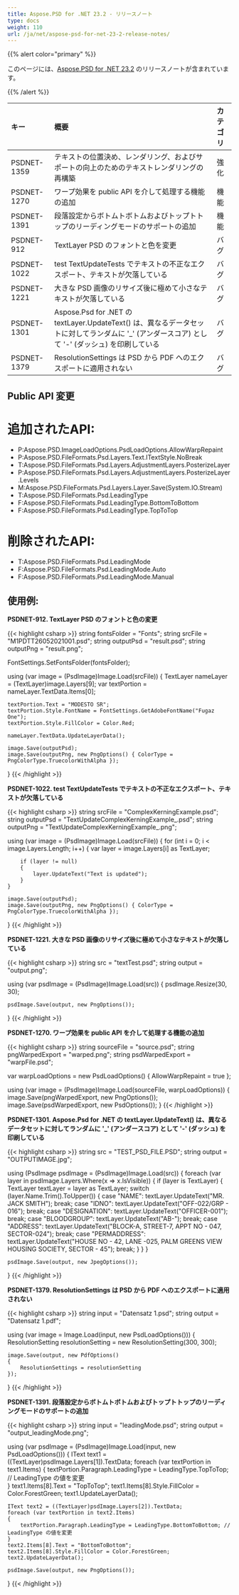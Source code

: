 ```yaml
---
title: Aspose.PSD for .NET 23.2 - リリースノート
type: docs
weight: 110
url: /ja/net/aspose-psd-for-net-23-2-release-notes/
---
```


{{% alert color="primary" %}}

このページには、[Aspose.PSD for .NET 23.2](https://www.nuget.org/packages/Aspose.PSD/) のリリースノートが含まれています。

{{% /alert %}}

|**キー**|**概要**|**カテゴリ**|
| :- | :- | :- |
|PSDNET-1359|テキストの位置決め、レンダリング、およびサポートの向上のためのテキストレンダリングの再構築|強化|
|PSDNET-1270|ワープ効果を public API を介して処理する機能の追加|機能|
|PSDNET-1391|段落設定からボトムトボトムおよびトップトトップのリーディングモードのサポートの追加|機能|
|PSDNET-912|TextLayer PSD のフォントと色を変更|バグ|
|PSDNET-1022|test TextUpdateTests でテキストの不正なエクスポート、テキストが欠落している|バグ|
|PSDNET-1221|大きな PSD 画像のリサイズ後に極めて小さなテキストが欠落している|バグ|
|PSDNET-1301|Aspose.Psd for .NET の textLayer.UpdateText() は、異なるデータセットに対してランダムに '_' (アンダースコア) として '-' (ダッシュ) を印刷している|バグ|
|PSDNET-1379|ResolutionSettings は PSD から PDF へのエクスポートに適用されない|バグ|


## **Public API 変更**
# **追加されたAPI:**
- P:Aspose.PSD.ImageLoadOptions.PsdLoadOptions.AllowWarpRepaint
- P:Aspose.PSD.FileFormats.Psd.Layers.Text.ITextStyle.NoBreak
- T:Aspose.PSD.FileFormats.Psd.Layers.AdjustmentLayers.PosterizeLayer
- P:Aspose.PSD.FileFormats.Psd.Layers.AdjustmentLayers.PosterizeLayer.Levels
- M:Aspose.PSD.FileFormats.Psd.Layers.Layer.Save(System.IO.Stream)
- T:Aspose.PSD.FileFormats.Psd.LeadingType
- F:Aspose.PSD.FileFormats.Psd.LeadingType.BottomToBottom
- F:Aspose.PSD.FileFormats.Psd.LeadingType.TopToTop


# **削除されたAPI:**
- T:Aspose.PSD.FileFormats.Psd.LeadingMode
- F:Aspose.PSD.FileFormats.Psd.LeadingMode.Auto
- F:Aspose.PSD.FileFormats.Psd.LeadingMode.Manual


## **使用例:**

**PSDNET-912. TextLayer PSD のフォントと色の変更**

{{< highlight csharp >}}
string fontsFolder = "Fonts";
string srcFile = "M1PDTT26052021001.psd";
string outputPsd = "result.psd";
string outputPng = "result.png";

FontSettings.SetFontsFolder(fontsFolder);

using (var image = (PsdImage)Image.Load(srcFile))
{
    TextLayer nameLayer = (TextLayer)image.Layers[9];
    var textPortion = nameLayer.TextData.Items[0];

    textPortion.Text = "MODESTO SR";
    textPortion.Style.FontName = FontSettings.GetAdobeFontName("Fugaz One");
    textPortion.Style.FillColor = Color.Red;

    nameLayer.TextData.UpdateLayerData();

    image.Save(outputPsd);
    image.Save(outputPng, new PngOptions() { ColorType = PngColorType.TruecolorWithAlpha });
}
{{< /highlight >}}

**PSDNET-1022. test TextUpdateTests でテキストの不正なエクスポート、テキストが欠落している**

{{< highlight csharp >}}
string srcFile = "ComplexKerningExample.psd";
string outputPsd = "TextUpdateComplexKerningExample_.psd";
string outputPng = "TextUpdateComplexKerningExample_.png";

using (var image = (PsdImage)Image.Load(srcFile))
{
    for (int i = 0; i < image.Layers.Length; i++)
    {
        var layer = image.Layers[i] as TextLayer;

        if (layer != null)
        {
            layer.UpdateText("Text is updated");
        }
    }

    image.Save(outputPsd);
    image.Save(outputPng, new PngOptions() { ColorType = PngColorType.TruecolorWithAlpha });
}
{{< /highlight >}}

**PSDNET-1221. 大きな PSD 画像のリサイズ後に極めて小さなテキストが欠落している**

{{< highlight csharp >}}
string src = "textTest.psd";
string output = "output.png";

using (var psdImage = (PsdImage)Image.Load(src))
{
    psdImage.Resize(30, 30);

    psdImage.Save(output, new PngOptions());
}
{{< /highlight >}}

**PSDNET-1270. ワープ効果を public API を介して処理する機能の追加**

{{< highlight csharp >}}
string sourceFile = "source.psd";
string pngWarpedExport = "warped.png";
string psdWarpedExport = "warpFile.psd";

var warpLoadOptions = new PsdLoadOptions() { AllowWarpRepaint = true };

using (var image = (PsdImage)Image.Load(sourceFile, warpLoadOptions))
{
    image.Save(pngWarpedExport, new PngOptions());
    image.Save(psdWarpedExport, new PsdOptions());
}
{{< /highlight >}}

**PSDNET-1301. Aspose.Psd for .NET の textLayer.UpdateText() は、異なるデータセットに対してランダムに '_' (アンダースコア) として '-' (ダッシュ) を印刷している**

{{< highlight csharp >}}
string src = "TEST_PSD_FILE.PSD";
string output = "OUTPUTIMAGE.jpg";

using (PsdImage psdImage = (PsdImage)Image.Load(src))
{
    foreach (var layer in psdImage.Layers.Where(x => x.IsVisible))
    {
        if (layer is TextLayer)
        {
            TextLayer textLayer = layer as TextLayer;
            switch (layer.Name.Trim().ToUpper())
            {
                case "NAME":
                    textLayer.UpdateText("MR. JACK SMITH");
                    break;
                case "IDNO":
                    textLayer.UpdateText("OFF-022/GRP - 016");
                    break;
                case "DESIGNATION":
                    textLayer.UpdateText("OFFICER-001");
                    break;
                case "BLOODGROUP":
                    textLayer.UpdateText("AB-");
                    break;
                case "ADDRESS":
                    textLayer.UpdateText("BLOCK-A, STREET-7, APPT NO - 047, SECTOR-024");
                    break;
                case "PERMADDRESS":
                    textLayer.UpdateText("HOUSE NO - 42, LANE -025, PALM GREENS VIEW HOUSING SOCIETY, SECTOR - 45");
                    break;
            }
        }
    }

    psdImage.Save(output, new JpegOptions());
}
{{< /highlight >}}

**PSDNET-1379. ResolutionSettings は PSD から PDF へのエクスポートに適用されない**

{{< highlight csharp >}}
string input = "Datensatz 1.psd";
string output = "Datensatz 1.pdf";

using (var image = Image.Load(input, new PsdLoadOptions()))
{
    ResolutionSetting resolutionSetting = new ResolutionSetting(300, 300);

    image.Save(output, new PdfOptions()
    {
        ResolutionSettings = resolutionSetting
    });
}
{{< /highlight >}}

**PSDNET-1391. 段落設定からボトムトボトムおよびトップトトップのリーディングモードのサポートの追加**

{{< highlight csharp >}}
string input = "leadingMode.psd";
string output = "output_leadingMode.png";

using (var psdImage = (PsdImage)Image.Load(input, new PsdLoadOptions()))
{
    IText text1 = ((TextLayer)psdImage.Layers[1]).TextData;
    foreach (var textPortion in text1.Items)
    {
        textPortion.Paragraph.LeadingType = LeadingType.TopToTop; // LeadingType の値を変更   
    }
    text1.Items[8].Text = "TopToTop";
    text1.Items[8].Style.FillColor = Color.ForestGreen;
    text1.UpdateLayerData();

    IText text2 = ((TextLayer)psdImage.Layers[2]).TextData;
    foreach (var textPortion in text2.Items)
    {
        textPortion.Paragraph.LeadingType = LeadingType.BottomToBottom; // LeadingType の値を変更   
    }
    text2.Items[8].Text = "BottomToBottom";
    text2.Items[8].Style.FillColor = Color.ForestGreen;
    text2.UpdateLayerData();

    psdImage.Save(output, new PngOptions());
}
{{< /highlight >}}
